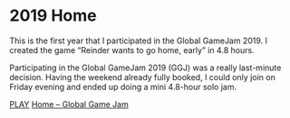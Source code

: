 # 2019 Home

This is the first year that I participated in the Global GameJam 2019. I created the game “Reinder wants to go home, early” in 4.8 hours.

Participating in the Global GameJam 2019 (GGJ) was a really last-minute decision. Having the weekend already fully booked, I could only join on Friday evening and ended up doing a mini 4.8-hour solo jam.

[PLAY](https://projects.reindernijhoff.net/home/)
[Home – Global Game Jam](https://reindernijhoff.net/2019/01/home-global-game-jam/)